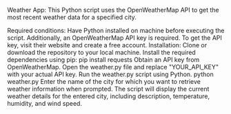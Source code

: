 Weather App:
This Python script uses the OpenWeatherMap API to get the most recent weather data for a specified city.

Required conditions:
Have Python installed on machine before executing the script. Additionally, an OpenWeatherMap API key is required. To get the API key, visit their website and create a free account.
Installation:
Clone or download the repository to your local machine.
Install the required dependencies using pip:
pip install requests
Obtain an API key from OpenWeatherMap.
Open the weather.py file and replace "YOUR_API_KEY" with your actual API key.
Run the weather.py script using Python.
python weather.py
Enter the name of the city for which you want to retrieve weather information when prompted.
The script will display the current weather details for the entered city, including description, temperature, humidity, and wind speed.
